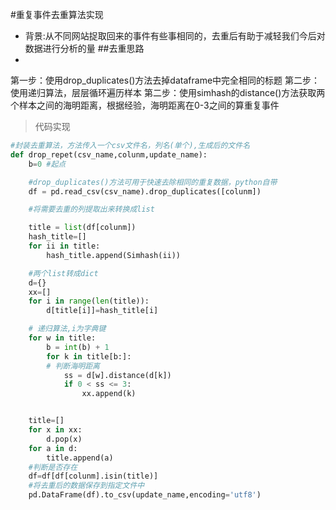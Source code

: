 #重复事件去重算法实现
- 背景:从不同网站捉取回来的事件有些事相同的，去重后有助于减轻我们今后对数据进行分析的量
##去重思路
- 
 第一步：使用drop_duplicates()方法去掉dataframe中完全相同的标题
第二步：使用递归算法，层层循环遍历样本
第二步：使用simhash的distance()方法获取两个样本之间的海明距离，根据经验，海明距离在0-3之间的算重复事件

>代码实现
```python
#封装去重算法，方法传入一个csv文件名，列名(单个),生成后的文件名
def drop_repet(csv_name,colunm,update_name):
    b=0 #起点

    #drop_duplicates()方法可用于快速去除相同的重复数据，python自带
    df = pd.read_csv(csv_name).drop_duplicates([colunm])

    #将需要去重的列提取出来转换成list

    title = list(df[colunm])
    hash_title=[]
    for ii in title:
        hash_title.append(Simhash(ii))

    #两个list转成dict
    d={}
    xx=[]
    for i in range(len(title)):
        d[title[i]]=hash_title[i]

    # 递归算法,i为字典键
    for w in title:
        b = int(b) + 1
        for k in title[b:]:
        # 判断海明距离
            ss = d[w].distance(d[k])
            if 0 < ss <= 3:
                xx.append(k)


    title=[]
    for x in xx:
        d.pop(x)
    for a in d:
        title.append(a)
    #判断是否存在
    df=df[df[colunm].isin(title)]
    #将去重后的数据保存到指定文件中
    pd.DataFrame(df).to_csv(update_name,encoding='utf8')
```